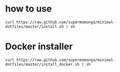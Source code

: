 
# how to use

`curl https://raw.github.com/supermomonga/minimal-dotfiles/master/install.sh | sh`

# Docker installer

`curl https://raw.github.com/supermomonga/minimal-dotfiles/master/install_docker.sh | sh`
